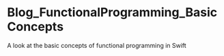 # Blog_FunctionalProgramming_BasicConcepts
A look at the basic concepts of functional programming in Swift

